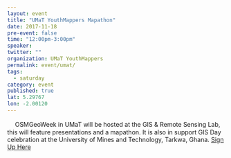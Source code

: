 ```yaml
---
layout: event 
title: "UMaT YouthMappers Mapathon"
date: 2017-11-18
pre-event: false
time: "12:00pm-3:00pm"
speaker:
twitter: ""
organization: UMaT YouthMappers
permalink: event/umat/
tags:
  - saturday 
category: event
published: true
lat: 5.29767
lon: -2.00120
---
```

　
OSMGeoWeek in UMaT will be hosted at the GIS & Remote Sensing Lab, this will feature presentations and a mapathon. It is also in support GIS Day celebration at the University of Mines and Technology, Tarkwa, Ghana.
[Sign Up Here](https://goo.gl/forms/8QHCEmY5WrciB5kQ2)
